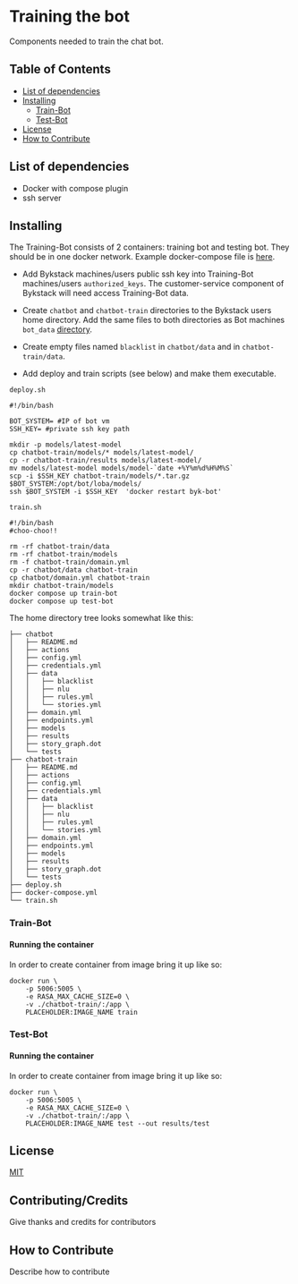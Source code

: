 # Training the bot

Components needed to train the chat bot.

## Table of Contents

- [List of dependencies](#list-of-dependencies)
- [Installing](#installing)
  - [Train-Bot](#train-bot)
  - [Test-Bot](#test-bot)
- [License](#license)
- [How to Contribute](#how-to-contribute)

## List of dependencies

- Docker with compose plugin
- ssh server

## Installing

The Training-Bot consists of 2 containers: training bot and testing bot. They should be in one docker network. Example docker-compose file is [here](./examples/docker-compose.yml).

- Add Bykstack machines/users public ssh key into Training-Bot machines/users `authorized_keys`. The customer-service component of Bykstack will need access Training-Bot data.

- Create `chatbot` and `chatbot-train` directories to the Bykstack users home directory. Add the same files to both directories as Bot machines `bot_data` [directory](../bot/readme.md#installing).

- Create empty files named `blacklist` in `chatbot/data` and in `chatbot-train/data`.

- Add deploy and train scripts (see below) and make them executable.

`deploy.sh`
```
#!/bin/bash

BOT_SYSTEM= #IP of bot vm
SSH_KEY= #private ssh key path

mkdir -p models/latest-model
cp chatbot-train/models/* models/latest-model/
cp -r chatbot-train/results models/latest-model/
mv models/latest-model models/model-`date +%Y%m%d%H%M%S`
scp -i $SSH_KEY chatbot-train/models/*.tar.gz $BOT_SYSTEM:/opt/bot/loba/models/
ssh $BOT_SYSTEM -i $SSH_KEY  'docker restart byk-bot'
```

`train.sh`
```
#!/bin/bash
#choo-choo!!

rm -rf chatbot-train/data
rm -rf chatbot-train/models
rm -f chatbot-train/domain.yml
cp -r chatbot/data chatbot-train
cp chatbot/domain.yml chatbot-train
mkdir chatbot-train/models
docker compose up train-bot
docker compose up test-bot

```
The home directory tree looks somewhat like this:
```
├── chatbot
│   ├── README.md
│   ├── actions
│   ├── config.yml
│   ├── credentials.yml
│   ├── data
│   │   ├── blacklist
│   │   ├── nlu
│   │   ├── rules.yml
│   │   └── stories.yml
│   ├── domain.yml
│   ├── endpoints.yml
│   ├── models
│   ├── results
│   ├── story_graph.dot
│   └── tests
├── chatbot-train
│   ├── README.md
│   ├── actions
│   ├── config.yml
│   ├── credentials.yml
│   ├── data
│   │   ├── blacklist
│   │   ├── nlu
│   │   ├── rules.yml
│   │   └── stories.yml
│   ├── domain.yml
│   ├── endpoints.yml
│   ├── models
│   ├── results
│   ├── story_graph.dot
│   └── tests
├── deploy.sh
├── docker-compose.yml
└── train.sh
```

### Train-Bot

#### Running the container
In order to create container from image bring it up like so:
```
docker run \
    -p 5006:5005 \
    -e RASA_MAX_CACHE_SIZE=0 \
    -v ./chatbot-train/:/app \
    PLACEHOLDER:IMAGE_NAME train
```

### Test-Bot

#### Running the container
In order to create container from image bring it up like so:
```
docker run \
    -p 5006:5005 \
    -e RASA_MAX_CACHE_SIZE=0 \
    -v ./chatbot-train/:/app \
    PLACEHOLDER:IMAGE_NAME test --out results/test
```

## License

[MIT](../LICENSE)

## Contributing/Credits

Give thanks and credits for contributors

## How to Contribute

Describe how to contribute
